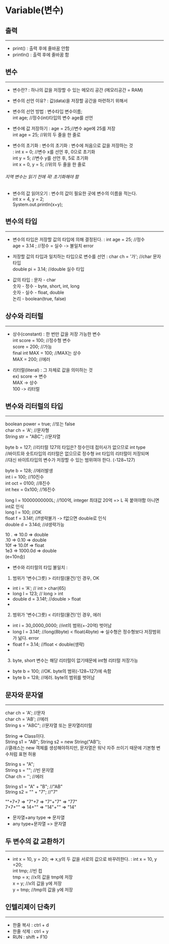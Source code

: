 Variable(변수)
=========================

출력
---------
*****
* print() : 출력 후에 줄바꿈 안함
* println() : 출력 후에 줄바꿈 함

변수
----------------
*****

* 변수란?
: 하나의 값을 저장할 수 있는 메모리 공간 (메모리공간 = RAM)

* 변수의 선언 이유?
: 값(data)을 저장할 공간을 마련하기 위해서

* 변수의 선언 방법
: 변수타입 변수이름;  
int age; //정수(int)타입의 변수 age를 선언

* 변수에 값 저장하기
: age = 25;//변수 age에 25를 저장   
int age = 25; //위의 두 줄을 한 줄로

* 변수의 초기화
: 변수의 초기화 : 변수에 처음으로 값을 저장하는 것    
: int x = 0; //변수 x를 선언 후, 0으로 초기화    
int y = 5; //변수 y를 선언 후, 5로 초기화     
int x = 0, y = 5; //위의 두 줄을 한 줄로

###### 지역 변수는 읽기 전에 꼭! 초기화해야 함

* 변수의 값 읽어오기
: 변수의 값이 필요한 곳에 변수의 이름을 적는다.  
int x = 4, y = 2;   
System.out.println(x+y);

변수의 타입
---------
*****

* 변수의 타입은 저장할 값의 타입에 의해 결정된다. 
: int age = 25; //정수  
age = 3.14 ; //정수 = 실수 -> 불일치 error

* 저장할 값의 타입과 일치하는 타입으로 변수를 선언
: char ch = '가'; //char 문자 타입  
double pi = 3.14; //double 실수 타입

* 값의 타입
: 문자 - char  
숫자 - 정수 - byte, short, int, long  
숫자 - 실수 - float, double  
논리 - boolean(true, false)  

상수와 리터럴
--------------
*****

* 상수(constant)
: 한 번만 값을 저장 가능한 변수  
int score = 100; //정수형 변수  
    score = 200; //가능    
final int MAX = 100;  //MAX는 상수    
          MAX = 200;  //에러

* 리터럴(literal)
: 그 자체로 값을 의미하는 것   
ex) score -> 변수  
MAX -> 상수  
100 -> 리터럴

변수와 리터럴의 타입
-----------------
*****

boolean power = true; //또는 false   
char ch = 'A';  //문자형   
String str = "ABC";   //문자열  

byte b = 127; //리터럴 127의 타입은? 정수인데 접미사가 없으므로 int type  
  //바이트와 숏트타입의 리터럴은 없으므로 정수형 int 타입의 리터럴이 저장되며    
  //대신 바이트타입의 변수가 저장할 수 있는 범위여야 한다. (-128~127)   

byte b = 128; //에러발생   
int i = 100; //10진수   
int oct = 0100; //8진수  
int hex = 0x100; //16진수  

long l = 10000000000L; //100억, integer 최대값 20억 => L 꼭 붙여야함 아니면 int로 인식  
long l = 100; //OK  
float f = 3.14f; //f생략불가 -> f없으면 double로 인식  
double d = 3.14d; //d생략가능  
 
10 . => 10.0 => double  
.10 => 0.10 => double  
10f => 10.0f => float  
1e3 => 1000.0d => double  
    (e=10n승)

* 변수와 리터럴의 타입 불일치
: 
1. 범위가 '변수(그릇) > 리터럴(물건)'인 경우, OK  
* int i = 'A';   // int > char(65)  
* long l = 123;  // long > int  
* double d = 3.14f;  //double > float  
*   
2. 범위가 '변수(그릇) < 리터럴(물건)'인 경우, 에러    
* int i = 30_0000_0000;  //int의 범위(+-20억) 벗어남  
* long l = 3.14f;  //long(8byte) < float(4byte) => 실수형은 정수형보다 저장범위가 넒다. error  
* float f = 3.14;  //float < double(생략)  
*   
3. byte, short 변수는 해당 리터럴이 없기때문에 int형 리터럴 저장가능  
* byte b = 100; //OK. byte의 범위(-128~127)에 속함  
* byte b = 128; //에러. byte의 범위를 벗어남  


문자와 문자열
--------------
*****
char ch = 'A';  //문자  
char ch = 'AB'; //에러  
String s = "ABC"; //문자열 또는 문자열리터럴  

String => Class이다.  
String s1 = "AB";
String s2 = new String("AB");   
//클래스는 new 객체를 생성해야하지만, 문자열은 워낙 자주 쓰이기 때문에 기본형 변수처럼 표현 허용

String s = "A";  
String s = "";  //빈 문자열  
Char ch = '';   //에러  

String s1 = "A" + "B"; //"AB"  
String s2 = "" + "7";  //"7"

""+7+7 => "7"+7 => "7"+"7" => "77"  
7+7+"" => 14+"" => "14"+"" => "14"  
* 문자열+any type => 문자열  
* any type+문자열 => 문자열


두 변수의 값 교환하기
------------------
*****

* int x = 10, y = 20;  => x,y의 두 값을 서로의 값으로 바꾸려한다.
: int x = 10, y =20;  
int tmp; //빈 컵  
tmp = x; //x의 값을 tmp에 저장  
x = y;   //x의 값을 y에 저장  
y = tmp; //tmp의 값을 y에 저장  


인텔리제이 단축키
--------------
*****
* 한줄 복사 : ctrl + d
* 한줄 삭제 : ctrl + y
* RUN : shift + F10

